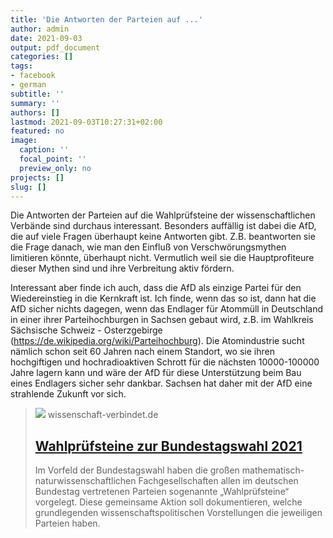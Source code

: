 ```yaml
---
title: 'Die Antworten der Parteien auf ...'
author: admin
date: 2021-09-03
output: pdf_document
categories: []
tags:
- facebook
- german
subtitle: ''
summary: ''
authors: []
lastmod: 2021-09-03T10:27:31+02:00
featured: no
image:
  caption: ''
  focal_point: ''
  preview_only: no
projects: []
slug: []
---
```

Die Antworten der Parteien auf die Wahlprüfsteine der wissenschaftlichen Verbände sind durchaus interessant. Besonders auffällig ist dabei die AfD, die auf viele Fragen überhaupt keine Antworten gibt. Z.B. beantworten sie die Frage danach, wie man den Einfluß von Verschwörungsmythen limitieren könnte, überhaupt nicht.    Vermutlich weil sie die Hauptprofiteure dieser Mythen sind und ihre Verbreitung aktiv fördern.

Interessant aber finde ich auch, dass die AfD als einzige Partei für den Wiedereinstieg in die Kernkraft ist. Ich finde, wenn das so ist, dann hat die AfD sicher nichts dagegen, wenn das Endlager für Atommüll in Deutschland in einer ihrer Parteihochburgen in Sachsen gebaut wird, z.B. im Wahlkreis Sächsische Schweiz - Osterzgebirge (https://de.wikipedia.org/wiki/Parteihochburg). Die Atomindustrie sucht nämlich schon seit 60 Jahren nach einem Standort, wo sie ihren hochgiftigen und hochradioaktiven Schrott für die nächsten 10000-100000 Jahre lagern kann und wäre der AfD für diese Unterstützung beim Bau eines Endlagers sicher sehr dankbar. Sachsen hat daher mit der AfD eine strahlende Zukunft vor sich.
> [![](https://wissenschaft-verbindet.de/logo.png)](https://wissenschaft-verbindet.de/gemeinsame-aktivitaeten/wahlpruefsteine/2021)
> wissenschaft-verbindet.de
> ## [Wahlprüfsteine zur Bundestagswahl 2021](https://wissenschaft-verbindet.de/gemeinsame-aktivitaeten/wahlpruefsteine/2021)
>
>Im Vorfeld der Bundestagswahl haben die großen mathematisch-naturwissenschaftlichen Fachgesellschaften allen im deutschen Bundestag vertretenen Parteien sogenannte „Wahlprüfsteine“ vorgelegt. Diese gemeinsame Aktion soll dokumentieren, welche grundlegenden wissenschaftspolitischen Vorstellungen die jeweiligen Parteien haben.

